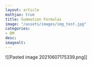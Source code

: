 ```yaml
---
layout: article
mathjax: true
title: Summation Formulas
image: "/assets/images/img_test.jpg"
categories:
- DM
desc:   
imagealt: 
---
```


![[Pasted image 20210607175339.png]]